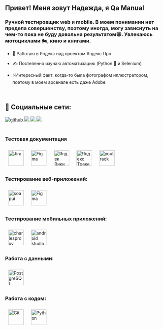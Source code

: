 ## Привет! Меня зовут Надежда, я Qa Manual

### Ручной тестировщик web и mobile. В моем понимании нет предела совершенству, поэтому иногда, могу зависнуть на чем-то пока не буду довольна результатом😁. Увлекаюсь мотоциклами 🏍️, кино и книгами. 

- 🔭 Работаю в Яндекс над проектом Яндекс Про  
  
- ✍️ Постепенно изучаю автоматизацию (Python 🐍 и Selenium)  

- ⚡Интересный факт: когда-то была фотографом иллюстратором, поэтому в моем арсенале есть даже Adobe

<br/> 

  ## 🤝 Социальные сети:  
<div align="left">
<a href="https://github.com/n-foll" target="_blank">
<img src=https://github.com/n-foll/cr/blob/main/icons8-github-64.png?&style=for-the-badge&logo=github&logoColor=white alt=github style="margin-bottom: 5px;" />
<a href="https://t.me/n_foll" target="_blank">
  <img src="https://github.com/n-foll/cr/blob/main/icons8-телеграм-48.png?&style=for-the-badge&logo=github&logoColor=white alt=github style="margin-bottom: 5px;" />
</a>
<a href="https://ru.linkedin.com/in/%D0%BD%D0%B0%D0%B4%D0%B5%D0%B6%D0%B4%D0%B0-%D0%B1%D1%83%D1%80%D1%82%D0%BE%D0%B2%D0%B0%D1%8F-426120372" target="_blank">
  <img src="https://github.com/n-foll/cr/blob/main/icons8-линкедин-48.png?&style=for-the-badge&logo=github&logoColor=white alt=github style="margin-bottom: 5px;" />
</a>
<a href="https://set.ki/fKdUPyM" target="_blank">
  <img src="https://github.com/n-foll/cr/blob/main/unnamed.png&logo=github&logoColor=white alt=github style="margin-bottom: 5px;" />
</a>


  

<br/>  
  

<br/>  

### Тестовая документация  
<div align="left">    
<a href="https://www.atlassian.com/ru/software/jira" target="_blank"><img style="margin: 10px" src="https://github.com/n-foll/cr/blob/main/68747470733a2f2f63646e2e776f726c64766563746f726c6f676f2e636f6d2f6c6f676f732f6a6972612d312e737667.svg" alt="Jira" height="50" /></a>
<a href="https://www.figma.com/" target="_blank"><img style="margin: 10px" src="https://profilinator.rishav.dev/skills-assets/figma-icon.svg" alt="Figma" height="50" /></a>
<a href="https://yandex.cloud/ru/services/wiki" target="_blank"><img style="margin: 10px" src="https://github.com/n-foll/cr/blob/main/Yandex_Wiki.png" alt="Яндек Вики" height="50" /></a>
<a href="https://tracker.yandex.ru/" target="_blank"><img style="margin: 10px" src="https://github.com/n-foll/cr/blob/main/chernovik-1.webp" alt="Яндекс Трекер" height="50" /></a>
<a href="https://www.jetbrains.com/ru-ru/youtrack/" target="_blank"><img style="margin: 10px" src="https://github.com/n-foll/cr/blob/main/youtrack_94894.png" alt="youtrack" height="50" /></a>




### Тестирование веб-приложений:  
<div align="left">  
  <a href="https://www.soapui.org/" target="_blank"><img style="margin: 10px" src="https://github.com/n-foll/cr/blob/main/soapui.svg" alt="soapui" height="50" /></a>
  <a href="https://yandex.cloud/ru/services/wiki" target="_blank"><img style="margin: 10px" src="https://github.com/n-foll/cr/blob/main/icons8-postman-inc-48.png" alt="Figma" height="50" /></a>
</div>  



### Тестирование мобильных приложений:  
<div align="left">  
  <a href="https://www.charlesproxy.com/documentation/faqs/whats-with-the-logo/" target="_blank"><img style="margin: 10px" src="https://github.com/n-foll/cr/blob/main/i.jpg" alt="charlesproxy" height="50" /></a>
  <a href="https://developer.android.com/studio" target="_blank"><img style="margin: 10px" src="https://github.com/n-foll/cr/blob/main/icons8-android-студия-48.png" alt="android studio" height="50" /></a>
</div>  



### Работа с данными:
  
<div align="left">  
<a href="https://www.postgresql.org/" target="_blank"><img style="margin: 10px" src="https://profilinator.rishav.dev/skills-assets/postgresql-original-wordmark.svg" alt="PostgreSQL" height="50" /></a>  
</div>  



### Работа с кодом:  
<div align="left">  
<a href="https://github.com/" target="_blank"><img style="margin: 10px" src="https://profilinator.rishav.dev/skills-assets/git-scm-icon.svg" alt="Git" height="50" /></a>  
<a href="https://www.python.org/" target="_blank"><img style="margin: 10px" src="https://profilinator.rishav.dev/skills-assets/python-original.svg" alt="Python" height="50" /></a>  
</div>  

<br/>  



